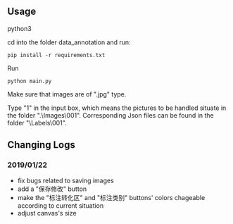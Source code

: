 ## Usage
python3

cd into the folder data_annotation and run:

    pip install -r requirements.txt

Run

    python main.py
    
Make sure that images are of ".jpg" type.

Type "1" in the input box, which means the pictures to be handled situate in the folder ".\Images\001". Corresponding Json files
can be found in the folder "\Labels\001".

## Changing Logs
### 2019/01/22

 - fix bugs related to saving images
 - add a "保存修改" button
 - make the "标注转化区" and "标注类别" buttons' colors chageable according to current situation
 - adjust canvas's size

